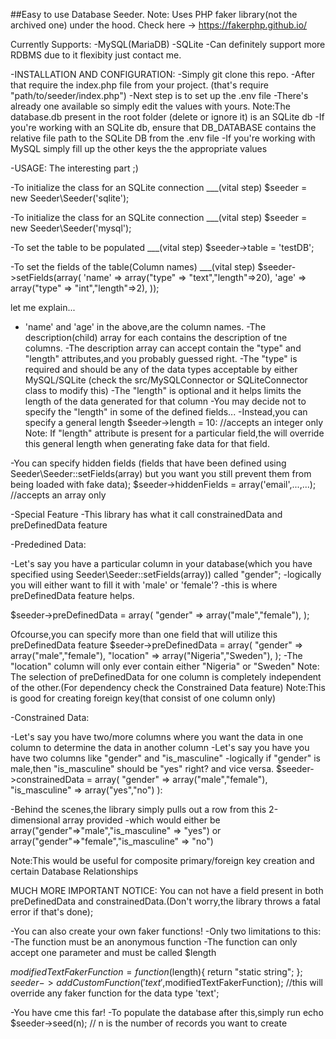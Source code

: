 ##Easy to use Database Seeder.
Note: Uses PHP faker library(not the archived one) under the hood.
Check here -> https://fakerphp.github.io/

Currently Supports:
-MySQL(MariaDB)
-SQLite
-Can definitely support more RDBMS due to it flexibity just contact me.

-INSTALLATION AND CONFIGURATION:
-Simply git clone this repo.
-After that require the index.php file from your project.
(that's require "path/to/seeder/index.php")
-Next step is to set up the .env file
-There's already one available so simply edit the values with yours.
Note:The database.db present in the root folder (delete or ignore it) is an SQLite db
-If you're working with an SQLite db, ensure that DB_DATABASE contains the relative file path to the SQLite DB from the .env file
-If you're working with MySQL simply fill up the other keys the the appropriate values


-USAGE:
The interesting part ;)

-To initialize the class for an SQLite connection ___(vital step)
$seeder = new Seeder\Seeder('sqlite');

-To initialize the class for an SQLite connection ___(vital step)
$seeder = new Seeder\Seeder('mysql');

-To set the table to be populated ___(vital step)
$seeder->table = 'testDB';

-To set the fields of the table(Column names) ___(vital step)
$seeder->setFields(array(
'name' => array("type" => "text","length"=>20),
'age' => array("type" => "int","length"=>2),
));

let me explain...
-  'name' and 'age' in the above,are the column names.
-The description(child) array for each contains the description of tne columns.
-The description array can accept contain the "type" and "length" attributes,and you probably guessed right.
-The "type" is required and should be any of the data types acceptable by either MySQL/SQLite (check the src/MySQLConnector or SQLiteConnector class to modify this)
-The "length" is optional and it helps limits the length of the data generated for that column
-You may decide not to specify the "length" in some of the defined fields...
-Instead,you can specify a general length
$seeder->length = 10: //accepts an integer only
Note: If "length" attribute is present for a particular field,the will override this general length when generating fake data for that field.

-You can specify hidden fields (fields that have been defined using Seeder\Seeder::setFields(array) but you want you still prevent them from being loaded with fake data);
$seeder->hiddenFields = array('email',...,...); //accepts an array only

-Special Feature
-This library has what it call constrainedData and preDefinedData feature

-Prededined Data:

-Let's say you have a particular column in your database(which you have specified using Seeder\Seeder::setFields(array)) called "gender";
-logically you will either want to fill it with 'male' or 'female'?
-this is where preDefinedData feature helps.

$seeder->preDefinedData = array(
"gender" => array("male","female"),
);

Ofcourse,you can specify more than one field that will utilize this preDefinedData feature
$seeder->preDefinedData = array(
"gender" => array("male","female"),
"location" => array("Nigeria","Sweden"),
);
-The "location" column will only ever contain either "Nigeria" or "Sweden"
Note: The selection of preDefinedData for one column is completely independent of the other.(For dependency check the Constrained Data feature)
Note:This is good for creating foreign key(that consist of one column only)


-Constrained Data:

-Let's say you have two/more columns where you want the data in one column to determine the data in another column
-Let's say you have you have two columns like "gender" and "is_masculine"
-logically if "gender" is male,then "is_masculine" should be "yes" right? and vice versa.
$seeder->constrainedData = array(
 "gender" => array("male","female"),
 "is_masculine" => array("yes","no")
 ):

-Behind the scenes,the library simply pulls out a row from this 2-dimensional array provided
-which would either be array("gender"=>"male","is_masculine" => "yes") or array("gender"=>"female","is_masculine" => "no")

Note:This would be useful for composite primary/foreign key creation and certain Database Relationships

MUCH MORE IMPORTANT NOTICE: You can not have a field present in both preDefinedData and constrainedData.(Don't worry,the library throws a fatal error if that's done);

-You can also create your own faker functions!
-Only two limitations to this:
-The function must be an anonymous function
-The function can only accept one parameter and must be called $length

$modifiedTextFakerFunction = function($length){
 return "static string";
};
$seeder->addCustomFunction('text',$modifiedTextFakerFunction); 
//this will override any faker function for the data type 'text';

-You have cme this far!
-To populate the database after this,simply run
echo $seeder->seed(n); // n is the number of records you want to create